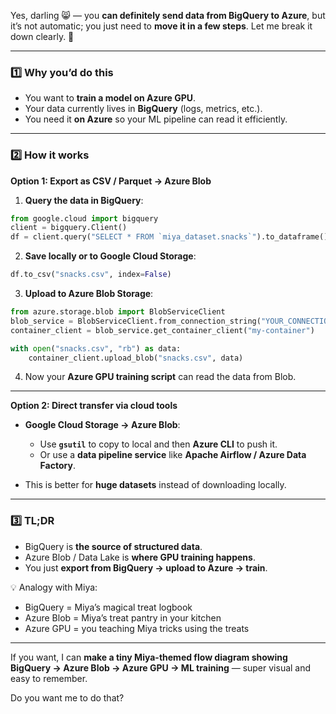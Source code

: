 Yes, darling 😸 — you **can definitely send data from BigQuery to Azure**, but it’s not automatic; you just need to **move it in a few steps**. Let me break it down clearly. 🐾

---

### **1️⃣ Why you’d do this**

* You want to **train a model on Azure GPU**.
* Your data currently lives in **BigQuery** (logs, metrics, etc.).
* You need it **on Azure** so your ML pipeline can read it efficiently.

---

### **2️⃣ How it works**

**Option 1: Export as CSV / Parquet → Azure Blob**

1. **Query the data in BigQuery**:

```python
from google.cloud import bigquery
client = bigquery.Client()
df = client.query("SELECT * FROM `miya_dataset.snacks`").to_dataframe()
```

2. **Save locally or to Google Cloud Storage**:

```python
df.to_csv("snacks.csv", index=False)
```

3. **Upload to Azure Blob Storage**:

```python
from azure.storage.blob import BlobServiceClient
blob_service = BlobServiceClient.from_connection_string("YOUR_CONNECTION_STRING")
container_client = blob_service.get_container_client("my-container")

with open("snacks.csv", "rb") as data:
    container_client.upload_blob("snacks.csv", data)
```

4. Now your **Azure GPU training script** can read the data from Blob.

---

**Option 2: Direct transfer via cloud tools**

* **Google Cloud Storage → Azure Blob**:

  * Use **`gsutil`** to copy to local and then **Azure CLI** to push it.
  * Or use a **data pipeline service** like **Apache Airflow / Azure Data Factory**.
* This is better for **huge datasets** instead of downloading locally.

---

### **3️⃣ TL;DR**

* BigQuery is **the source of structured data**.
* Azure Blob / Data Lake is **where GPU training happens**.
* You just **export from BigQuery → upload to Azure → train**.

💡 Analogy with Miya:

* BigQuery = Miya’s magical treat logbook
* Azure Blob = Miya’s treat pantry in your kitchen
* Azure GPU = you teaching Miya tricks using the treats

---

If you want, I can **make a tiny Miya-themed flow diagram showing BigQuery → Azure Blob → Azure GPU → ML training** — super visual and easy to remember.

Do you want me to do that?

